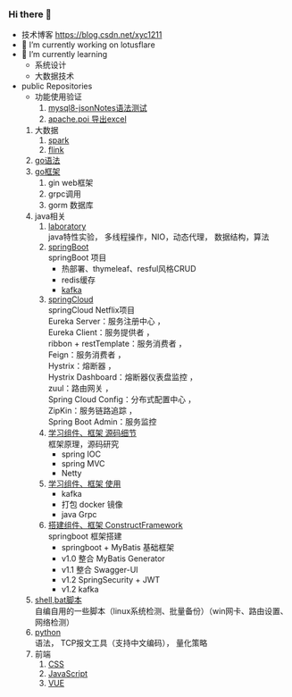 <!--
**xu1211/xu1211** is a ✨ _special_ ✨ repository because its `README.md` (this file) appears on your GitHub profile.

Here are some ideas to get you started:

- 👯 I’m looking to collaborate on ...
- 🤔 I’m looking for help with ...
- 💬 Ask me about ...
- 📫 How to reach me: ...
- 😄 Pronouns: ...
- ⚡ Fun fact: ...
-->

### Hi there 👋

- 技术博客 https://blog.csdn.net/xyc1211
- 🔭 I’m currently working on lotusflare
- 🌱 I’m currently learning 
  - 系统设计
  - 大数据技术
- public Repositories
  - 功能使用验证
     1. [mysql8-jsonNotes语法测试](https://github.com/xu1211/mysql-jsonNotes)
     2. [apache.poi 导出excel](https://github.com/xu1211/poi-demo)
  1. 大数据
     1. [spark](https://github.com/xu1211/spark-test)
     2. [flink](https://github.com/xu1211/flink-test)
  1. [go语法](https://github.com/xu1211/Golang)
  2. [go框架](https://github.com/xu1211/goFrame)
     1. gin web框架
     2. grpc调用
     3. gorm  数据库
  1. java相关
     1. [laboratory](https://github.com/xu1211/JavaTest)\
      java特性实验，
      多线程操作，NIO，动态代理，
      数据结构，算法
     1. [springBoot](https://github.com/xu1211/springbootdemo)\
      springBoot 项目
        - 热部署、thymeleaf、resful风格CRUD
        - redis缓存
        - [kafka](https://github.com/xu1211/kafka-test)
     1. [springCloud](https://github.com/xu1211/springclouddemo)\
      springCloud Netflix项目\
        Eureka Server：服务注册中心 ，\
        Eureka Client：服务提供者 ，\
        ribbon + restTemplate：服务消费者 ，\
        Feign：服务消费者 ，\
        Hystrix：熔断器 ，\
        Hystrix Dashboard：熔断器仪表盘监控 ，\
        zuul：路由网关 ，\
        Spring Cloud Config：分布式配置中心 ，\
        ZipKin：服务链路追踪 ，\
        Spring Boot Admin：服务监控 
     1. [学习组件、框架 源码细节](https://github.com/xu1211/JavaFramework)\
      框架原理，源码研究
        - spring IOC
        - spring MVC
        - Netty
     1. [学习组件、框架 使用](https://github.com/xu1211/framework-learning)
        - kafka
        - 打包 docker 镜像
        - java Grpc
     1. [搭建组件、框架 ConstructFramework](https://gitee.com/xu_yuchun/construct-framework)\
      springboot 框架搭建
        - springboot + MyBatis 基础框架
        - v1.0 整合 MyBatis Generator
        - v1.1 整合 Swagger-UI
        - v1.2 SpringSecurity + JWT
        - v1.2 kafka
  1. [shell,bat脚本](https://github.com/xu1211/ShellScript)\
  自编自用的一些脚本（linux系统检测、批量备份）（win网卡、路由设置、网络检测）
  1. [python](https://github.com/xu1211/python)\
  语法，
  TCP报文工具（支持中文编码），
  量化策略
  1. 前端
     1. [CSS](https://github.com/xu1211/CSS)
     1. [JavaScript](https://github.com/xu1211/JavaScript)
     1. [VUE](https://github.com/xu1211/vue)
